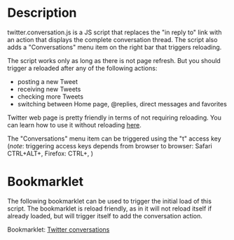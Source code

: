 # Description

twitter.conversation.js is a JS script that replaces the "in reply to" link with an action that displays the complete conversation thread. The script also adds a "Conversations" menu item on the right bar that triggers reloading.

The script works only as long as there is not page refresh. But you should trigger a reloaded after any of the following actions:

- posting a new Tweet
- receiving new Tweets
- checking more Tweets
- switching between Home page, @replies, direct messages and favorites

Twitter web page is pretty friendly in terms of not requiring reloading. You can learn how to use it without reloading [here](http://jots.mypopescu.com/post/824229397/twitter-shortcuts).

The "Conversations" menu item can be triggered using the "t" access key (*note*: triggering access keys depends from browser to browser: Safari CTRL+ALT+<key>, Firefox: CTRL+<key>, )

# Bookmarklet

The following bookmarklet can be used to trigger the initial load of this script. The bookmarklet is reload friendly, as in it will not reload itself if already loaded, but will trigger itself to add the conversation action.

Bookmarklet: <a href="javascript:(function(){if(twittrConv){twittrConv.attach()}else{d=document;s=d.createElement('script');s.type='text/javascript';s.src='http://github.com/al3xandru/twitter-conversation/raw/master/twitter.conversation.js';d.body.appendChild(s);}})();">Twitter conversations</a>

